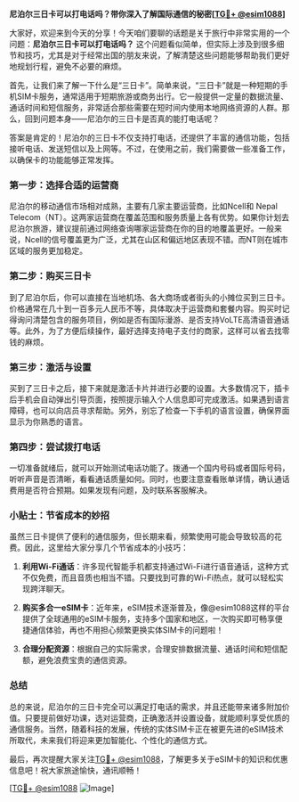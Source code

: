 **尼泊尔三日卡可以打电话吗？带你深入了解国际通信的秘密[[TG💪+ @esim1088](https://t.me/s/esim1088)]**

大家好，欢迎来到今天的分享！今天咱们要聊的话题是关于旅行中非常实用的一个问题：**尼泊尔三日卡可以打电话吗？** 这个问题看似简单，但实际上涉及到很多细节和技巧，尤其是对于经常出国的朋友来说，了解清楚这些问题能够帮助我们更好地规划行程，避免不必要的麻烦。

首先，让我们来了解一下什么是“三日卡”。简单来说，“三日卡”就是一种短期的手机SIM卡服务，通常适用于短期旅游或商务出行。它一般提供一定量的数据流量、通话时间和短信服务，非常适合那些需要在短时间内使用本地网络资源的人群。那么，回到问题本身——尼泊尔的三日卡是否真的能打电话呢？

答案是肯定的！尼泊尔的三日卡不仅支持打电话，还提供了丰富的通信功能，包括接听电话、发送短信以及上网等。不过，在使用之前，我们需要做一些准备工作，以确保卡的功能能够正常发挥。

### 第一步：选择合适的运营商

尼泊尔的移动通信市场相对成熟，主要有几家主要运营商，比如Ncell和 Nepal Telecom（NT）。这两家运营商在覆盖范围和服务质量上各有优势。如果你计划去尼泊尔旅游，建议提前通过网络查询哪家运营商在你的目的地覆盖更好。一般来说，Ncell的信号覆盖更为广泛，尤其在山区和偏远地区表现不错。而NT则在城市区域的服务更加稳定。

### 第二步：购买三日卡

到了尼泊尔后，你可以直接在当地机场、各大商场或者街头的小摊位买到三日卡。价格通常在几十到一百多元人民币不等，具体取决于运营商和套餐内容。购买时记得询问清楚包含的服务项目，例如是否有国际漫游、是否支持VoLTE高清语音通话等。此外，为了方便后续操作，最好选择支持电子支付的商家，这样可以省去找零钱的麻烦。

### 第三步：激活与设置

买到了三日卡之后，接下来就是激活卡片并进行必要的设置。大多数情况下，插卡后手机会自动弹出引导页面，按照提示输入个人信息即可完成激活。如果遇到语言障碍，也可以向店员寻求帮助。另外，别忘了检查一下手机的语言设置，确保界面显示为你熟悉的语言。

### 第四步：尝试拨打电话

一切准备就绪后，就可以开始测试电话功能了。拨通一个国内号码或者国际号码，听听声音是否清晰，看看通话质量如何。同时，也要注意查看账单详情，确认通话费用是否符合预期。如果发现有问题，及时联系客服解决。

### 小贴士：节省成本的妙招

虽然三日卡提供了便利的通信服务，但长期来看，频繁使用可能会导致较高的花费。因此，这里给大家分享几个节省成本的小技巧：

1. **利用Wi-Fi通话**：许多现代智能手机都支持通过Wi-Fi进行语音通话，这种方式不仅免费，而且音质也相当不错。只要找到可靠的Wi-Fi热点，就可以轻松实现跨洋聊天。
   
2. **购买多合一eSIM卡**：近年来，eSIM技术逐渐普及，像@esim1088这样的平台提供了全球通用的eSIM卡服务，支持多个国家和地区，一次购买即可畅享便捷通信体验，再也不用担心频繁更换实体SIM卡的问题啦！

3. **合理分配资源**：根据自己的实际需求，合理安排数据流量、通话时间和短信配额，避免浪费宝贵的通信资源。

### 总结

总的来说，尼泊尔的三日卡完全可以满足打电话的需求，并且还能带来诸多附加价值。只要提前做好功课，选对运营商，正确激活并设置设备，就能顺利享受优质的通信服务。当然，随着科技的发展，传统的实体SIM卡正在被更先进的eSIM技术所取代，未来我们将迎来更加智能化、个性化的通信方式。

最后，再次提醒大家关注[TG💪+ @esim1088](https://t.me/s/esim1088)，了解更多关于eSIM卡的知识和优惠信息吧！祝大家旅途愉快，通讯顺畅！

[[TG💪+ @esim1088](https://t.me/s/esim1088) ![Image](https://i.postimg.cc/4NQfJmqS/Snipaste-2025-05-13-00-14-12.png)]